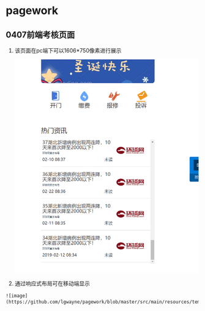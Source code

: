 # pagework
## 0407前端考核页面
1.  该页面在pc端下可以1606*750像素进行展示

    ![image](https://github.com/lgwayne/pagework/blob/master/src/main/resources/templates/%E5%BE%AE%E4%BF%A1%E5%9B%BE%E7%89%87_20200409101502.png)
    
2.   通过响应式布局可在移动端显示

    ![image](https://github.com/lgwayne/pagework/blob/master/src/main/resources/templates/%E5%BE%AE%E4%BF%A1%E5%9B%BE%E7%89%87_20200409101515.png)
